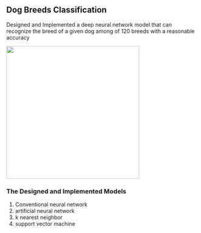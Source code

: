 ## Dog Breeds Classification
 Designed and Implemented a deep neural network model that can recognize the breed of a given dog among of 120 breeds with a reasonable accuracy

<img src="https://github.com/stormy-ua/dog-breeds-classification/blob/master/images/preview.png" alt="" width="350"/>



### The Designed and Implemented Models
1. Conventional neural network
2. artificial neural network
3. k nearest neighbor
4. support vector machine
